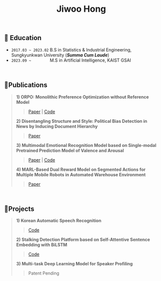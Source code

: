 <h1 align="center"> Jiwoo Hong</h1>

<br/>

## 🌱 Education

- `2017.03 ~ 2023.02` B.S in Statistics & Industrial Engineering, Sungkyunkwan University (***Summa Cum Laude***)
- `2023.09 ~        ` M.S in Artificial Intelligence, KAIST GSAI

<br/>

## 📝Publications
> **1) ORPO: Monolithic Preference Optimization without Reference Model**
>
> > [Paper](https://arxiv.org/abs/2403.07691) | [Code](https://github.com/xfactlab/orpo)
> 
> **2) Disentangling Structure and Style: Political Bias Detection in News by Inducing Document Hierarchy**
>
> > [Paper](https://arxiv.org/abs/2304.02247)
> 
> **3) Multimodal Emotional Recognition Model based on Single-modal Pretrained Prediction Model of Valence and Arousal**
>
> > [Paper](https://www.dbpia.co.kr/journal/articleDetail?nodeId=NODE11113938&language=ko_KR&hasTopBanner=true) | [Code](https://github.com/jiwooya1000/KOR-Multimodal-Emotion-Recognition)
>
> **4) MARL-Based Dual Reward Model on Segmented Actions for Multiple Mobile Robots in Automated Warehouse Environment**
> 
> > [Paper](https://www.mdpi.com/2076-3417/12/9/4703)

<br/>

## 🔭Projects
> **1) Korean Automatic Speech Recognition**
>
> > [Code](https://github.com/jiwooya1000/KOR-AI-Competition)
>
> **2) Stalking Detection Platform based on Self-Attentive Sentence Embedding with BiLSTM**
> > [Code](https://github.com/jiwooya1000/Stalking-Detection-Platform)
>
> **3) Multi-task Deep Learning Model for Speaker Profiling**
>
> > Patent Pending
